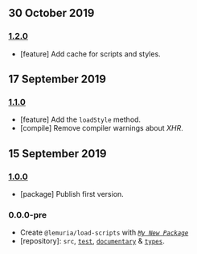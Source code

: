 ## 30 October 2019

### [1.2.0](https://github.com/kumarikandam/load-scripts/compare/v1.1.0...v1.2.0)

- [feature] Add cache for scripts and styles.

## 17 September 2019

### [1.1.0](https://github.com/kumarikandam/load-scripts/compare/v1.0.0...v1.1.0)

- [feature] Add the `loadStyle` method.
- [compile] Remove compiler warnings about _XHR_.

## 15 September 2019

### [1.0.0](https://github.com/kumarikandam/load-scripts/compare/v0.0.0-pre...v1.0.0)

- [package] Publish first version.

### 0.0.0-pre

- Create `@lemuria/load-scripts` with _[`My New Package`](https://mnpjs.org)_
- [repository]: `src`, [`test`](https://contexttesting.com), [`documentary`](https://readme.page) & [`types`](https://typedef.page).
